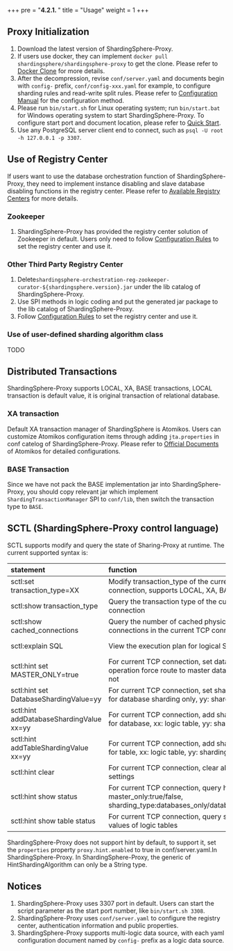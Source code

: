 +++
pre = "<b>4.2.1. </b>"
title = "Usage"
weight = 1
+++

## Proxy Initialization

1. Download the latest version of ShardingSphere-Proxy.
2. If users use docker, they can implement `docker pull shardingsphere/shardingsphere-proxy` to get the clone. Please refer to [Docker Clone](/en/user-manual/shardingsphere-proxy/docker/) for more details.
3. After the decompression, revise `conf/server.yaml` and documents begin with `config-` prefix, `conf/config-xxx.yaml` for example, to configure sharding rules and read-write split rules. Please refer to [Configuration Manual](/en/user-manual/shardingsphere-proxy/configuration/) for the configuration method.
4. Please run `bin/start.sh` for Linux operating system; run `bin/start.bat` for Windows operating system to start ShardingSphere-Proxy. To configure start port and document location, please refer to [Quick Start](/en/quick-start/shardingsphere-proxy-quick-start/).
5. Use any PostgreSQL server client end to connect, such as `psql -U root -h 127.0.0.1 -p 3307`.

## Use of Registry Center

If users want to use the database orchestration function of ShardingSphere-Proxy, they need to implement instance disabling and slave database disabling functions in the registry center. Please refer to [Available Registry Centers](/en/features/orchestration/supported-registry-repo/) for more details.

### Zookeeper

1. ShardingSphere-Proxy has provided the registry center solution of Zookeeper in default. Users only need to follow [Configuration Rules](/en/user-manual/shardingsphere-proxy/configuration/) to set the registry center and use it.

### Other Third Party Registry Center

1. Delete`shardingsphere-orchestration-reg-zookeeper-curator-${shardingsphere.version}.jar` under the lib catalog of ShardingSphere-Proxy.
2. Use SPI methods in logic coding and put the generated jar package to the lib catalog of ShardingSphere-Proxy.
3. Follow [Configuration Rules](/en/user-manual/shardingsphere-proxy/configuration/) to set the registry center and use it.

### Use of user-defined sharding algorithm class

TODO

## Distributed Transactions
ShardingSphere-Proxy supports LOCAL, XA, BASE transactions, LOCAL transaction is default value, it is original transaction of relational database.

### XA transaction

Default XA transaction manager of ShardingSphere is Atomikos. Users can customize Atomikos configuration items through adding `jta.properties` in conf catelog of ShardingSphere-Proxy. Please refer to [Official Documents](https://www.atomikos.com/Documentation/JtaProperties) of Atomikos for detailed configurations.

### BASE Transaction

Since we have not pack the BASE implementation jar into ShardingSphere-Proxy, you should copy relevant jar which implement `ShardingTransactionManager` SPI to `conf/lib`, then switch the transaction type
 to `BASE`.
 
## SCTL (ShardingSphere-Proxy control language)

SCTL supports modify and query the state of Sharing-Proxy at runtime. The current supported syntax is:

| statement                               | function                                                                                                             | example                                        |
|:----------------------------------------|:---------------------------------------------------------------------------------------------------------------------|:-----------------------------------------------|
|sctl:set transaction_type=XX             | Modify transaction_type of the current TCP connection, supports LOCAL, XA, BASE                                      | sctl:set transaction_type=XA                   |
|sctl:show transaction_type               | Query the transaction type of the current TCP connection                                                             | sctl:show transaction_type                     |
|sctl:show cached_connections             | Query the number of cached physical database connections in the current TCP connection                               | sctl:show cached_connections                   |
|sctl:explain SQL                         | View the execution plan for logical SQL.                                                                             | sctl:explain select * from t_order             |
|sctl:hint set MASTER_ONLY=true           | For current TCP connection, set database operation force route to master database only or not                        | sctl:hint set MASTER_ONLY=true                 |
|sctl:hint set DatabaseShardingValue=yy   | For current TCP connection, set sharding value for database sharding only, yy: sharding value                        | sctl:hint set DatabaseShardingValue=100        |
|sctl:hint addDatabaseShardingValue xx=yy | For current TCP connection, add sharding value for database, xx: logic table, yy: sharding value                     | sctl:hint addDatabaseShardingValue t_order=100 |
|sctl:hint addTableShardingValue xx=yy    | For current TCP connection, add sharding value for table, xx: logic table, yy: sharding value                        | sctl:hint addTableShardingValue t_order=100    |
|sctl:hint clear                          | For current TCP connection, clear all hint settings                                                                  | sctl:hint clear                                |
|sctl:hint show status                    | For current TCP connection, query hint status, master_only:true/false, sharding_type:databases_only/databases_tables | sctl:hint show status                          |
|sctl:hint show table status              | For current TCP connection, query sharding values of logic tables                                                    | sctl:hint show table status                    |

ShardingSphere-Proxy does not support hint by default, to support it, set the `properties` property `proxy.hint.enabled` to true in conf/server.yaml.In ShardingSphere-Proxy. In ShardingSphere-Proxy, the generic of HintShardingAlgorithm can only be a String type.

## Notices

1. ShardingSphere-Proxy uses 3307 port in default. Users can start the script parameter as the start port number, like `bin/start.sh 3308`.
2. ShardingSphere-Proxy uses `conf/server.yaml` to configure the registry center, authentication information and public properties.
3. ShardingSphere-Proxy supports multi-logic data source, with each yaml configuration document named by `config-` prefix as a logic data source.
